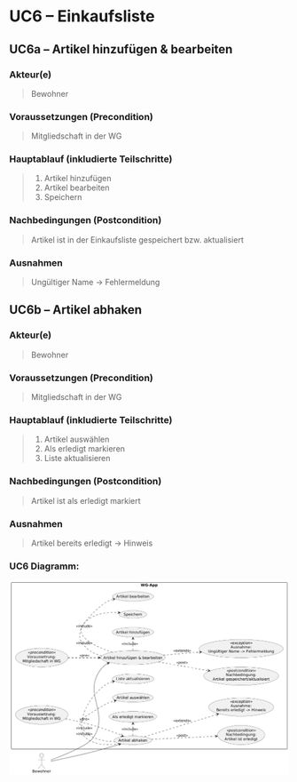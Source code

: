 # UC6 – Einkaufsliste
## UC6a – Artikel hinzufügen & bearbeiten
### Akteur(e)
> Bewohner

### Voraussetzungen (Precondition)
> Mitgliedschaft in der WG

### Hauptablauf (inkludierte Teilschritte)
> 1. Artikel hinzufügen 
> 2. Artikel bearbeiten 
> 3. Speichern


### Nachbedingungen (Postcondition)
> Artikel ist in der Einkaufsliste gespeichert bzw. aktualisiert


### Ausnahmen
> Ungültiger Name → Fehlermeldung

## UC6b – Artikel abhaken
### Akteur(e)
> Bewohner

### Voraussetzungen (Precondition)
> Mitgliedschaft in der WG

### Hauptablauf (inkludierte Teilschritte)
> 1. Artikel auswählen 
> 2. Als erledigt markieren 
> 3. Liste aktualisieren



### Nachbedingungen (Postcondition)
> Artikel ist als erledigt markiert


### Ausnahmen
> Artikel bereits erledigt → Hinweis

### UC6 Diagramm:
![UCD6.png](docs/UMLs/Anwendungsfalldiagramme/UCD6.png)
